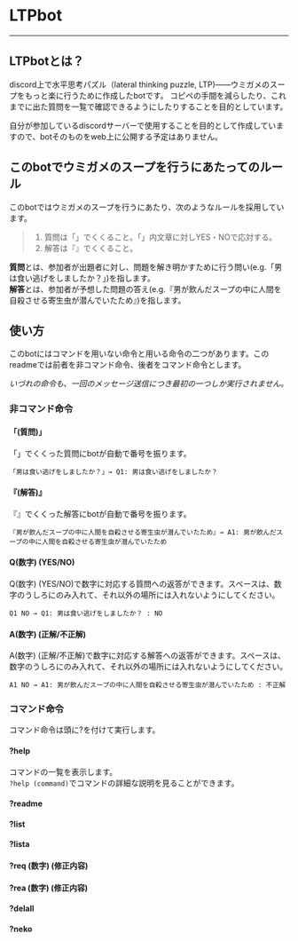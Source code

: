 # LTPbot
___

## LTPbotとは？

discord上で水平思考パズル（lateral thinking puzzle, LTP)――ウミガメのスープをもっと楽に行うために作成したbotです。
コピペの手間を減らしたり、これまでに出た質問を一覧で確認できるようにしたりすることを目的としています。

自分が参加しているdiscordサーバーで使用することを目的として作成していますので、botそのものをweb上に公開する予定はありません。

## このbotでウミガメのスープを行うにあたってのルール

このbotではウミガメのスープを行うにあたり、次のようなルールを採用しています。

> 1. 質問は「」でくくること。「」内文章に対しYES・NOで応対する。
> 2. 解答は『』でくくること。

**質問**とは、参加者が出題者に対し、問題を解き明かすために行う問い(e.g.「男は食い逃げをしましたか？」)を指します。  
**解答**とは、参加者が予想した問題の答え(e.g.『男が飲んだスープの中に人間を自殺させる寄生虫が潜んでいたため』)を指します。

## 使い方

このbotにはコマンドを用いない命令と用いる命令の二つがあります。このreadmeでは前者を非コマンド命令、後者をコマンド命令とします。

*いづれの命令も、一回のメッセージ送信につき最初の一つしか実行されません。*

### 非コマンド命令

#### 「(質問)」

「」でくくった質問にbotが自動で番号を振ります。

~~~
「男は食い逃げをしましたか？」→ Q1: 男は食い逃げをしましたか？
~~~

#### 『(解答)』

『』でくくった解答にbotが自動で番号を振ります。

~~~
『男が飲んだスープの中に人間を自殺させる寄生虫が潜んでいたため』→ A1: 男が飲んだスープの中に人間を自殺させる寄生虫が潜んでいたため
~~~

#### Q(数字) (YES/NO)

Q(数字) (YES/NO)で数字に対応する質問への返答ができます。スペースは、数字のうしろにのみ入れて、それ以外の場所には入れないようにしてください。

~~~
Q1 NO → Q1: 男は食い逃げをしましたか？ : NO
~~~

#### A(数字) (正解/不正解)

A(数字) (正解/不正解)で数字に対応する解答への返答ができます。スペースは、数字のうしろにのみ入れて、それ以外の場所には入れないようにしてください。

~~~
A1 NO → A1: 男が飲んだスープの中に人間を自殺させる寄生虫が潜んでいたため : 不正解
~~~

### コマンド命令

コマンド命令は頭に?を付けて実行します。

#### ?help

コマンドの一覧を表示します。  
`?help (command)`でコマンドの詳細な説明を見ることができます。

#### ?readme

#### ?list

#### ?lista

#### ?req (数字) (修正内容)

#### ?rea (数字) (修正内容)

#### ?delall

#### ?neko

